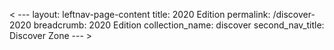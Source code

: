    < ---
layout: leftnav-page-content
title: 2020 Edition
permalink: /discover-2020
breadcrumb: 2020 Edition
collection_name: discover
second_nav_title: Discover Zone
--- >
